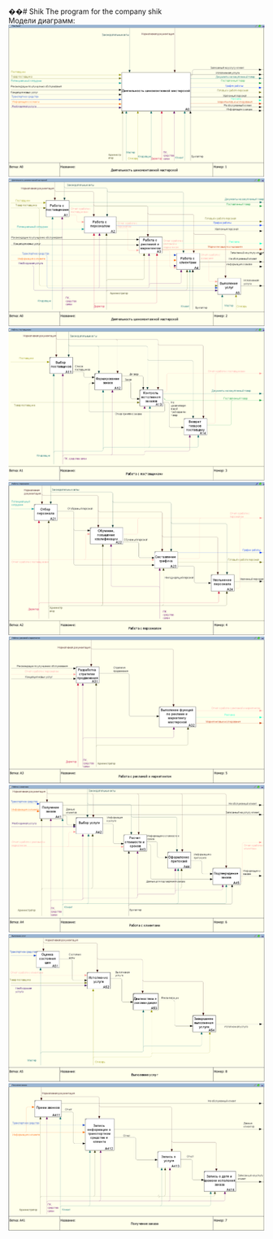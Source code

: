 ��#   S h i k 
The program for the company shik  
Модели диаграмм:
![IDEF0"Как есть"](https://github.com/GREG-08/Shik/blob/main/1.PNG) <br />
![IDEF0"Как есть"](https://github.com/GREG-08/Shik/blob/main/2.PNG)
![IDEF0"Как есть"](https://github.com/GREG-08/Shik/blob/main/3.PNG)
![IDEF0"Как есть"](https://github.com/GREG-08/Shik/blob/main/4.PNG)
![IDEF0"Как есть"](https://github.com/GREG-08/Shik/blob/main/5.PNG)
![IDEF0"Как есть"](https://github.com/GREG-08/Shik/blob/main/6.PNG)
![IDEF0"Как есть"](https://github.com/GREG-08/Shik/blob/main/7.PNG)
![IDEF0"Как есть"](https://github.com/GREG-08/Shik/blob/main/8.PNG)
 
 
